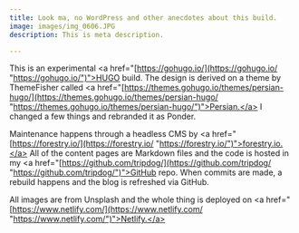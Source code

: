 ```yaml
---
title: Look ma, no WordPress and other anecdotes about this build.
image: images/img_0606.JPG
description: This is meta description.

---
```

This is an experimental <a href="[https://gohugo.io/](https://gohugo.io/ "https://gohugo.io/")">HUGO</a> build. The design is derived on a theme by ThemeFisher called <a href="[https://themes.gohugo.io/themes/persian-hugo/](https://themes.gohugo.io/themes/persian-hugo/ "https://themes.gohugo.io/themes/persian-hugo/")">Persian.</a> I changed a few things and rebranded it as Ponder. 

Maintenance happens through a headless CMS by <a href="[https://forestry.io/](https://forestry.io/ "https://forestry.io/")">forestry.io.</a> All of the content pages are Markdown files and the code is hosted in my <a href="[https://github.com/tripdog/](https://github.com/tripdog/ "https://github.com/tripdog/")">GitHub</a> repo. When commits are made, a rebuild happens and the blog is refreshed via GitHub.

All images are from Unsplash and the whole thing is deployed on <a href="[https://www.netlify.com/](https://www.netlify.com/ "https://www.netlify.com/")">Netlify.</a>